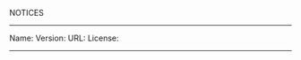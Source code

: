NOTICES

--------------------------------------------------

Name: 
Version: 
URL: 
License:

--------------------------------------------------
